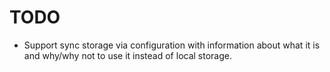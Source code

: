 # TODO

* Support sync storage via configuration with information about what it is
and why/why not to use it instead of local storage.
